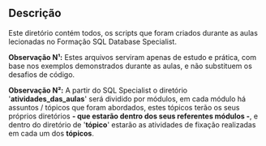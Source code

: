 ## Descrição
Este diretório contém todos, os scripts que foram criados durante as aulas lecionadas no Formação SQL Database Specialist. 

**Observação N¹:** Estes arquivos serviram apenas de estudo e prática, com base nos exemplos demonstrados durante as aulas, e não substituem os desafios de código.
 
**Observação N²:** A partir do SQL Specialist o diretório '**atividades_das_aulas**' será dividido por módulos, em cada módulo há assuntos / tópicos que foram abordados, estes tópicos terão os seus próprios diretórios **- que estarão dentro dos seus referentes módulos -**, e dentro do diretório de '**tópico**' estarão as atividades de fixação realizadas em cada um dos **tópicos**.

